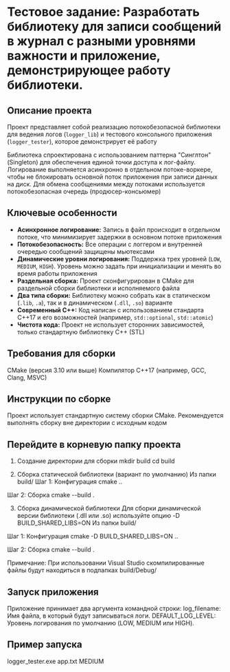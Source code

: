 # Тестовое задание: Разработать библиотеку для записи сообщений в журнал с разными уровнями важности и приложение, демонстрирующее работу библиотеки. 

## Описание проекта

Проект представляет собой реализацию потокобезопасной библиотеки для ведения логов (`logger_lib`) и тестового консольного приложения (`logger_tester`), которое демонстрирует её работу

Библиотека спроектирована с использованием паттерна "Синглтон" (Singleton) для обеспечения единой точки доступа к лог-файлу. Логирование выполняется асинхронно в отдельном потоке-воркере, чтобы не блокировать основной поток приложения при записи данных на диск. Для обмена сообщениями между потоками используется потокобезопасная очередь (продюсер-консьюмер)

## Ключевые особенности

*   **Асинхронное логирование:** Запись в файл происходит в отдельном потоке, что минимизирует задержки в основном потоке приложения
*   **Потокобезопасность:** Все операции с логгером и внутренней очередью сообщений защищены мьютексами
*   **Динамические уровни логирования:** Поддержка трех уровней (`LOW`, `MEDIUM`, `HIGH`). Уровень можно задать при инициализации и менять во время работы приложения
*   **Раздельная сборка:** Проект сконфигурирован в CMake для раздельной сборки библиотеки и исполняемого файла
*   **Два типа сборки:** Библиотеку можно собрать как в статическом (`.lib`, `.a`), так и в динамическом (`.dll`, `.so`) варианте
*   **Современный C++:** Код написан с использованием стандарта C++17 и его возможностей (например, `std::optional`, `std::atomic`)
*   **Чистота кода:** Проект не использует сторонних зависимостей, только стандартную библиотеку C++ (STL)

 ## Требования для сборки
CMake (версия 3.10 или выше)
Компилятор C++17 (например, GCC, Clang, MSVC)

## Инструкции по сборке
Проект использует стандартную систему сборки CMake. Рекомендуется выполнять сборку вне директории с исходным кодом

## Перейдите в корневую папку проекта
1. Создание директории для сборки
mkdir build
cd build       

2. Сборка статической библиотеки (вариант по умолчанию)
Из папки build/
Шаг 1: Конфигурация
cmake ..

Шаг 2: Сборка
cmake --build .

3. Сборка динамической библиотеки
Для сборки динамической версии библиотеки (.dll или .so) используйте опцию -D BUILD_SHARED_LIBS=ON
Из папки build/

Шаг 1: Конфигурация
cmake -D BUILD_SHARED_LIBS=ON ..

Шаг 2: Сборка
cmake --build .

Примечание: При использовании Visual Studio скомпилированные файлы будут находиться в подпапках build/Debug/


## Запуск приложения
Приложение принимает два аргумента командной строки:
log_filename: Имя файла, в который будут записываться логи.
DEFAULT_LOG_LEVEL: Уровень логирования по умолчанию (LOW, MEDIUM или HIGH).

## Пример запуска
logger_tester.exe app.txt MEDIUM
